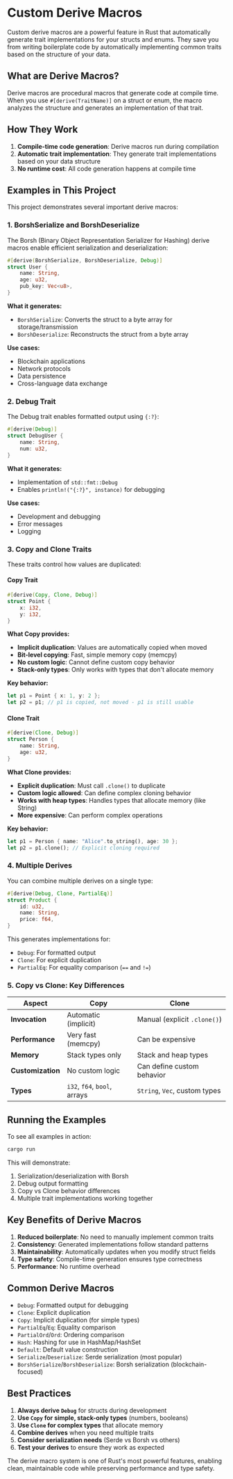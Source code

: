 # Custom Derive Macros

Custom derive macros are a powerful feature in Rust that automatically generate trait implementations for your structs and enums. They save you from writing boilerplate code by automatically implementing common traits based on the structure of your data.

## What are Derive Macros?

Derive macros are procedural macros that generate code at compile time. When you use `#[derive(TraitName)]` on a struct or enum, the macro analyzes the structure and generates an implementation of that trait.

## How They Work

1. **Compile-time code generation**: Derive macros run during compilation
2. **Automatic trait implementation**: They generate trait implementations based on your data structure
3. **No runtime cost**: All code generation happens at compile time

## Examples in This Project

This project demonstrates several important derive macros:

### 1. BorshSerialize and BorshDeserialize

The Borsh (Binary Object Representation Serializer for Hashing) derive macros enable efficient serialization and deserialization:

```rust
#[derive(BorshSerialize, BorshDeserialize, Debug)]
struct User {
    name: String,
    age: u32,
    pub_key: Vec<u8>,
}
```

**What it generates:**
- `BorshSerialize`: Converts the struct to a byte array for storage/transmission
- `BorshDeserialize`: Reconstructs the struct from a byte array

**Use cases:**
- Blockchain applications
- Network protocols
- Data persistence
- Cross-language data exchange

### 2. Debug Trait

The Debug trait enables formatted output using `{:?}`:

```rust
#[derive(Debug)]
struct DebugUser {
    name: String,
    num: u32,
}
```

**What it generates:**
- Implementation of `std::fmt::Debug`
- Enables `println!("{:?}", instance)` for debugging

**Use cases:**
- Development and debugging
- Error messages
- Logging

### 3. Copy and Clone Traits

These traits control how values are duplicated:

#### Copy Trait
```rust
#[derive(Copy, Clone, Debug)]
struct Point {
    x: i32,
    y: i32,
}
```

**What Copy provides:**
- **Implicit duplication**: Values are automatically copied when moved
- **Bit-level copying**: Fast, simple memory copy (memcpy)
- **No custom logic**: Cannot define custom copy behavior
- **Stack-only types**: Only works with types that don't allocate memory

**Key behavior:**
```rust
let p1 = Point { x: 1, y: 2 };
let p2 = p1; // p1 is copied, not moved - p1 is still usable
```

#### Clone Trait
```rust
#[derive(Clone, Debug)]
struct Person {
    name: String,
    age: u32,
}
```

**What Clone provides:**
- **Explicit duplication**: Must call `.clone()` to duplicate
- **Custom logic allowed**: Can define complex cloning behavior
- **Works with heap types**: Handles types that allocate memory (like String)
- **More expensive**: Can perform complex operations

**Key behavior:**
```rust
let p1 = Person { name: "Alice".to_string(), age: 30 };
let p2 = p1.clone(); // Explicit cloning required
```

### 4. Multiple Derives

You can combine multiple derives on a single type:

```rust
#[derive(Debug, Clone, PartialEq)]
struct Product {
    id: u32,
    name: String,
    price: f64,
}
```

This generates implementations for:
- `Debug`: For formatted output
- `Clone`: For explicit duplication
- `PartialEq`: For equality comparison (`==` and `!=`)

### 5. Copy vs Clone: Key Differences

| Aspect | Copy | Clone |
|--------|------|-------|
| **Invocation** | Automatic (implicit) | Manual (explicit `.clone()`) |
| **Performance** | Very fast (memcpy) | Can be expensive |
| **Memory** | Stack types only | Stack and heap types |
| **Customization** | No custom logic | Can define custom behavior |
| **Types** | `i32`, `f64`, `bool`, arrays | `String`, `Vec`, custom types |

## Running the Examples

To see all examples in action:

```bash
cargo run
```

This will demonstrate:
1. Serialization/deserialization with Borsh
2. Debug output formatting
3. Copy vs Clone behavior differences
4. Multiple trait implementations working together

## Key Benefits of Derive Macros

1. **Reduced boilerplate**: No need to manually implement common traits
2. **Consistency**: Generated implementations follow standard patterns
3. **Maintainability**: Automatically updates when you modify struct fields
4. **Type safety**: Compile-time generation ensures type correctness
5. **Performance**: No runtime overhead

## Common Derive Macros

- `Debug`: Formatted output for debugging
- `Clone`: Explicit duplication
- `Copy`: Implicit duplication (for simple types)
- `PartialEq`/`Eq`: Equality comparison
- `PartialOrd`/`Ord`: Ordering comparison
- `Hash`: Hashing for use in HashMap/HashSet
- `Default`: Default value construction
- `Serialize`/`Deserialize`: Serde serialization (most popular)
- `BorshSerialize`/`BorshDeserialize`: Borsh serialization (blockchain-focused)

## Best Practices

1. **Always derive `Debug`** for structs during development
2. **Use `Copy` for simple, stack-only types** (numbers, booleans)
3. **Use `Clone` for complex types** that allocate memory
4. **Combine derives** when you need multiple traits
5. **Consider serialization needs** (Serde vs Borsh vs others)
6. **Test your derives** to ensure they work as expected

The derive macro system is one of Rust's most powerful features, enabling clean, maintainable code while preserving performance and type safety.
